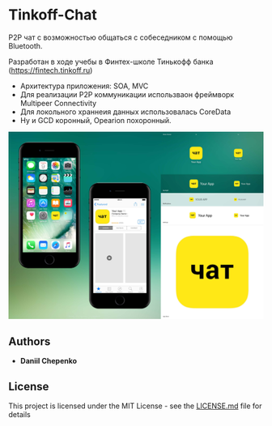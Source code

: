 # Tinkoff-Chat

P2P чат с возможностью общаться с собеседником с помощью Bluetooth.

Разработан в ходе учебы в Финтех-школе Тинькофф банка (https://fintech.tinkoff.ru)

* Архитектура приложения: SOA, MVC
* Для реализации P2P коммуникации использваон фреймворк Multipeer Connectivity
* Для локольного храннеия данных использовалась CoreData
* Ну и GCD коронный, Opearion похоронный.

![Скриншот приложения в сторк](/Screenshots/tinkoff-chat.jpg)

## Authors

* **Daniil Chepenko**  


## License

This project is licensed under the MIT License - see the [LICENSE.md](LICENSE.md) file for details

